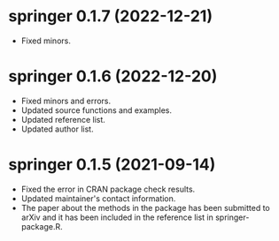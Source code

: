 # springer 0.1.7 (2022-12-21)
 * Fixed minors.

# springer 0.1.6 (2022-12-20)
 * Fixed minors and errors.
 * Updated source functions and examples.
 * Updated reference list.
 * Updated author list.

# springer 0.1.5 (2021-09-14)
 * Fixed the error in CRAN package check results.
 * Updated maintainer's contact information.
 * The paper about the methods in the package has been submitted to arXiv and it has been included in the reference list in springer-package.R.

